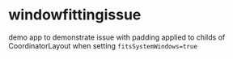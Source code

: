 # windowfittingissue

demo app to demonstrate issue with padding applied to childs of CoordinatorLayout when setting `fitsSystemWindows=true`
